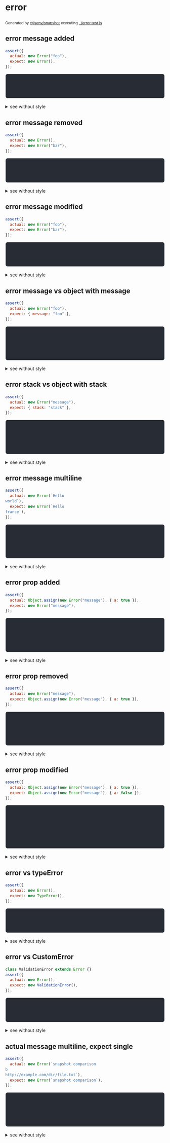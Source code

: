 # error

<sub>
  Generated by <a href="https://github.com/jsenv/core/tree/main/packages/independent/snapshot">@jsenv/snapshot</a> executing <a href="../error.test.js">../error.test.js</a>
</sub>

## error message added

```js
assert({
  actual: new Error("foo"),
  expect: new Error(),
});
```

![img](error_message_added/throw.svg)

<details>
  <summary>see without style</summary>

```console
AssertionError: actual and expect are different

actual: Error: foo
expect: Error
```

</details>


## error message removed

```js
assert({
  actual: new Error(),
  expect: new Error("bar"),
});
```

![img](error_message_removed/throw.svg)

<details>
  <summary>see without style</summary>

```console
AssertionError: actual and expect are different

actual: Error
expect: Error: bar
```

</details>


## error message modified

```js
assert({
  actual: new Error("foo"),
  expect: new Error("bar"),
});
```

![img](error_message_modified/throw.svg)

<details>
  <summary>see without style</summary>

```console
AssertionError: actual and expect are different

actual: Error: foo
expect: Error: bar
```

</details>


## error message vs object with message

```js
assert({
  actual: new Error("foo"),
  expect: { message: "foo" },
});
```

![img](error_message_vs_object_with_message/throw.svg)

<details>
  <summary>see without style</summary>

```console
AssertionError: actual and expect are different

actual: Error: foo
expect: {
  message: "foo",
}
```

</details>


## error stack vs object with stack

```js
assert({
  actual: new Error("message"),
  expect: { stack: "stack" },
});
```

![img](error_stack_vs_object_with_stack/throw.svg)

<details>
  <summary>see without style</summary>

```console
AssertionError: actual and expect are different

actual: Error: message
expect: {
  stack: "stack",
}
```

</details>


## error message multiline

```js
assert({
  actual: new Error(`Hello
world`),
  expect: new Error(`Hello
france`),
});
```

![img](error_message_multiline/throw.svg)

<details>
  <summary>see without style</summary>

```console
AssertionError: actual and expect are different

actual: Error: Hello
world
expect: Error: Hello
france
```

</details>


## error prop added

```js
assert({
  actual: Object.assign(new Error("message"), { a: true }),
  expect: new Error("message"),
});
```

![img](error_prop_added/throw.svg)

<details>
  <summary>see without style</summary>

```console
AssertionError: actual and expect are different

actual: Error: message {
  a: true,
}
expect: Error: message
```

</details>


## error prop removed

```js
assert({
  actual: new Error("message"),
  expect: Object.assign(new Error("message"), { a: true }),
});
```

![img](error_prop_removed/throw.svg)

<details>
  <summary>see without style</summary>

```console
AssertionError: actual and expect are different

actual: Error: message
expect: Error: message {
  a: true,
}
```

</details>


## error prop modified

```js
assert({
  actual: Object.assign(new Error("message"), { a: true }),
  expect: Object.assign(new Error("message"), { a: false }),
});
```

![img](error_prop_modified/throw.svg)

<details>
  <summary>see without style</summary>

```console
AssertionError: actual and expect are different

actual: Error: message {
  a: true,
}
expect: Error: message {
  a: false,
}
```

</details>


## error vs typeError

```js
assert({
  actual: new Error(),
  expect: new TypeError(),
});
```

![img](error_vs_typeerror/throw.svg)

<details>
  <summary>see without style</summary>

```console
AssertionError: actual and expect are different

actual: Error
expect: TypeError
```

</details>


## error vs CustomError

```js
class ValidationError extends Error {}
assert({
  actual: new Error(),
  expect: new ValidationError(),
});
```

![img](error_vs_customerror/throw.svg)

<details>
  <summary>see without style</summary>

```console
AssertionError: actual and expect are different

actual: Error
expect: ValidationError
```

</details>


## actual message multiline, expect single

```js
assert({
  actual: new Error(`snapshot comparison
b
http://example.com/dir/file.txt`),
  expect: new Error(`snapshot comparison`),
});
```

![img](actual_message_multiline__expect_single/throw.svg)

<details>
  <summary>see without style</summary>

```console
AssertionError: actual and expect are different

actual: Error: snapshot comparison
b
http://example.com/dir/file.txt
expect: Error: snapshot comparison
```

</details>

